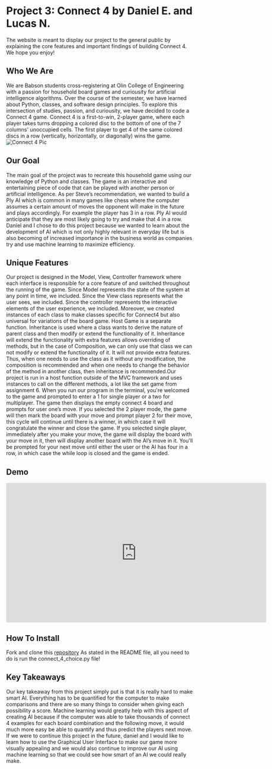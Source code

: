 # Project 3: Connect 4 by Daniel E. and Lucas N.
The website is meant to display our project to the general public by explaining the core features and important findings of building Connect 4. We hope you enjoy!

## Who We Are
We are Babson students cross-registering at Olin College of Engineering with a passion for household board games and curiousity for artificial intelligence algorithms. Over the course of the semester, we have learned about Python, classes, and software design principles. To explore this intersection of studies, passion, and curiousity, we have decided to code a Connect 4 game. Connect 4 is a first-to-win, 2-player game, where each player takes turns dropping a colored disc to the bottom of one of the 7 columns' unoccupied cells. The first player to get 4 of the same colored discs in a row (vertically, horizontally, or diagonally) wins the game.       
![Connect 4 Pic](https://cf.geekdo-images.com/I_ZPIWEvFlrMa8caT4UD-w__opengraph/img/kyLinLT_XujloY21Omjf5p7q1SA=/fit-in/1200x630/filters:strip_icc()/pic859430.jpg)

## Our Goal
The main goal of the project was to recreate this household game using our knowledge of Python and classes. The game is an interactive and entertaining piece of code that can be played with another person or artificial intelligence. As per Steve’s recommendation, we wanted to build a Ply AI which is common in many games like chess where the computer assumes a certain amount of moves the opponent will make in the future and plays accordingly. For example the player has 3 in a row. Ply AI would anticipate that they are most likely going to try and make that 4 in a row. Daniel and I chose to do this project because we wanted to learn about the development of AI which is not only highly relevant in everyday life but is also becoming of increased importance in the business world as companies try and use machine learning to maximize efficiency.

## Unique Features
Our project is designed in the Model, View, Controller framework where each interface is responsible for a core feature of  and switched throughout the running of the game. Since Model represents the state of the system at any point in time, we included. Since the View class represents what the user sees, we included. Since the controller represents the interactive elements of the user experience, we included. Moreover, we created instances of each class to make classes specific for Connect4 but also universal for variations of the board game. Host Game is a separate function.
Inheritance is used where a class wants to derive the nature of parent class and then modify or extend the functionality of it. Inheritance will extend the functionality with extra features allows overriding of methods, but in the case of Composition, we can only use that class we can not modify or extend the functionality of it. It will not provide extra features. Thus, when one needs to use the class as it without any modification, the composition is recommended and when one needs to change the behavior of the method in another class, then inheritance is recommended.Our project is run in a host function outside of the MVC framework and uses instances to call on the different methods, a lot like the set game from assignment 6. When you run our program in the terminal, you're welcomed to the game and prompted to enter a 1 for single player or a two for multiplayer. The game then displays the empty connect 4 board and prompts for user one’s move. If you selected the 2 player mode, the game will then mark the board with your move and prompt player 2 for their move, this cycle will continue until there is a winner, in which case it will congratulate the winner and close the game. If you selected single player, immediately after you make your move, the game will display the board with your move in it, then will display another board with the AI’s move in it. You'll be prompted for your next move until either the user or the AI has four in a row, in which case the while loop is closed and the game is ended.

## Demo
<iframe width="702" height="377" src="https://www.youtube.com/embed/yMfrwR5517A" frameborder="0" allow="accelerometer; autoplay; clipboard-write; encrypted-media; gyroscope; picture-in-picture" allowfullscreen></iframe>

## How To Install
Fork and clone this [repository](https://github.com/danieleisen0/Project-3)
As stated in the README file, all you need to do is run the connect_4_choice.py file!

## Key Takeaways
Our key takeaway from this project simply put is that it is really hard to make smart AI. Everything has to be quantified for the computer to make comparisons and there are so many things to consider when giving each possibility a score. Machine learning would greatly help with this aspect of creating AI because if the computer was able to take thousands of connect 4 examples for each board combination and the following move, it would much more easy be able to quantify and thus predict the players next move. If we were to continue this project in the future, daniel and I would like to learn how to use the Graphical User Interface to make our game more visually appealing and we would also continue to improve our AI using machine learning so that we could see how smart of an AI we could really make.

